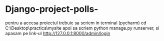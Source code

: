 # Django-project-polls-

pentru a accesa proiectul trebuie sa scriem in terminal (pycharm) cd C:\Desktop\practica\mysite apoi sa scriem python manage.py runserver, si apasam pe link-ul http://127.0.0.1:8000/admin/login

